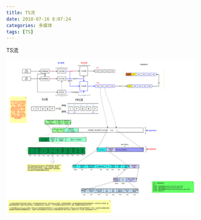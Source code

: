 ```yaml
---
title: TS流
date: 2018-07-16 8:07:24
categories: 多媒体
tags: [TS]
---
```


TS流

<!--more-->

![TS](/images/media/TS.svg)
